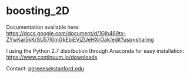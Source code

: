 # boosting_2D

Documentation available here: https://docs.google.com/document/d/1Gjh469tx-ZYwKar5kKrSU57l0mGkEbiEVjZUeHXrOak/edit?usp=sharing

I using the Python 2.7 distribution through Anaconda for easy installation: https://www.continuum.io/downloads

Contact: pgreens@stanford.edu
